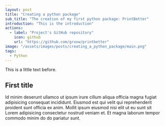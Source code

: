 ```yaml
---
layout: post
title: "Creating a python package"
sub_title: "The creation of my first python package: PrintBetter"
introduction: "This is the introduction"
actions:
  - label: "Project's GitHub repository"
    icon: github
    url: "https://github.com/gruvw/printbetter"
image: "/assets/images/posts/creating_a_python_package/main.png"
tags:
  - Python
---
```


This is a little text before.

## First title

Id minim deserunt ullamco ut ipsum irure cillum aliqua officia magna fugiat adipisicing consequat incididunt. Eiusmod est qui velit qui reprehenderit proident sunt officia ex anim. Mollit ipsum eiusmod nisi elit ut eu sunt sit Lorem adipisicing consectetur nostrud veniam et. Et magna laborum tempor commodo minim do do pariatur sunt.
